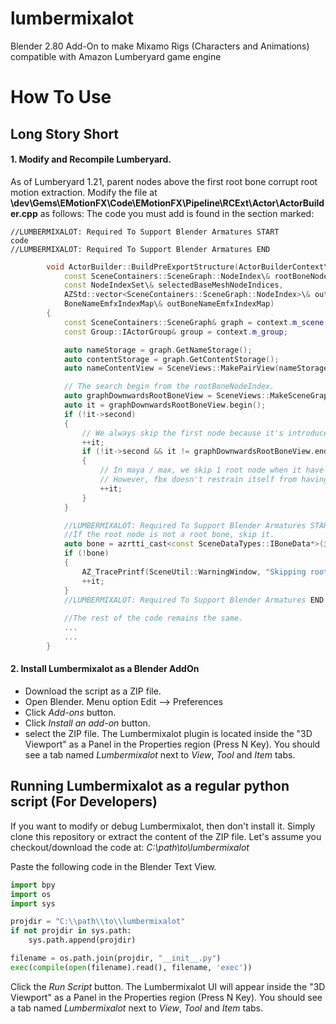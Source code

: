 # lumbermixalot
Blender 2.80 Add-On to make Mixamo Rigs (Characters and Animations) compatible with Amazon Lumberyard game engine

# How To Use
## Long Story Short
#### 1. Modify and Recompile Lumberyard.
As of Lumberyard 1.21, parent nodes above the first root bone corrupt root motion extraction. 
Modify the file at **<LumberyardRoot>\dev\Gems\EMotionFX\Code\EMotionFX\Pipeline\RCExt\Actor\ActorBuilder.cpp** as follows: 
The code you must add is found in the section marked:
```
//LUMBERMIXALOT: Required To Support Blender Armatures START
code
//LUMBERMIXALOT: Required To Support Blender Armatures END
```
```cpp  
        void ActorBuilder::BuildPreExportStructure(ActorBuilderContext\& context,
            const SceneContainers::SceneGraph::NodeIndex\& rootBoneNodeIndex,
            const NodeIndexSet\& selectedBaseMeshNodeIndices,
            AZStd::vector<SceneContainers::SceneGraph::NodeIndex>\& outNodeIndices,
            BoneNameEmfxIndexMap\& outBoneNameEmfxIndexMap)
        {
            const SceneContainers::SceneGraph& graph = context.m_scene.GetGraph();
            const Group::IActorGroup& group = context.m_group;

            auto nameStorage = graph.GetNameStorage();
            auto contentStorage = graph.GetContentStorage();
            auto nameContentView = SceneViews::MakePairView(nameStorage, contentStorage);

            // The search begin from the rootBoneNodeIndex.
            auto graphDownwardsRootBoneView = SceneViews::MakeSceneGraphDownwardsView<SceneViews::BreadthFirst>(graph, rootBoneNodeIndex, nameContentView.begin(), true);
            auto it = graphDownwardsRootBoneView.begin();
            if (!it->second)
            {
                // We always skip the first node because it's introduced by scenegraph
                ++it;
                if (!it->second && it != graphDownwardsRootBoneView.end())
                {
                    // In maya / max, we skip 1 root node when it have no content (emotionfx always does this)
                    // However, fbx doesn't restrain itself from having multiple root nodes. We might want to revisit here if it ever become a problem.
                    ++it;
                }
            }

            //LUMBERMIXALOT: Required To Support Blender Armatures START
            //If the root node is not a root bone, skip it.
            auto bone = azrtti_cast<const SceneDataTypes::IBoneData*>(it->second);
            if (!bone)
            {
                AZ_TracePrintf(SceneUtil::WarningWindow, "Skipping root node because it is not a root bone.\n");
                ++it;
            }
            //LUMBERMIXALOT: Required To Support Blender Armatures END
            
            //The rest of the code remains the same.
            ...
            ...
        }
```
#### 2. Install Lumbermixalot as a Blender AddOn
- Download the script as a ZIP file.
- Open Blender. Menu option Edit --> Preferences
- Click *Add-ons* button.
- Click *Install an add-on* button.
- select the ZIP file.
The Lumbermixalot plugin is located inside the "3D Viewport" as a Panel in the Properties region (Press N Key). You should see a tab named *Lumbermixalot* next to *View*, *Tool* and *Item* tabs.

## Running Lumbermixalot as a regular python script (For Developers)
If you want to modify or debug Lumbermixalot, then don't install it.
Simply clone this repository or extract the content of the ZIP file.
Let's assume you checkout/download the code at:
*C:\\path\\to\\lumbermixalot*

Paste the following code in the Blender Text View.
```python
import bpy
import os
import sys

projdir = "C:\\path\\to\\lumbermixalot"
if not projdir in sys.path:
    sys.path.append(projdir)

filename = os.path.join(projdir, "__init__.py")
exec(compile(open(filename).read(), filename, 'exec'))
```
Click the *Run Script* button. The Lumbermixalot UI will appear inside the "3D Viewport" as a Panel in the Properties region (Press N Key). You should see a tab named *Lumbermixalot* next to *View*, *Tool* and *Item* tabs.
